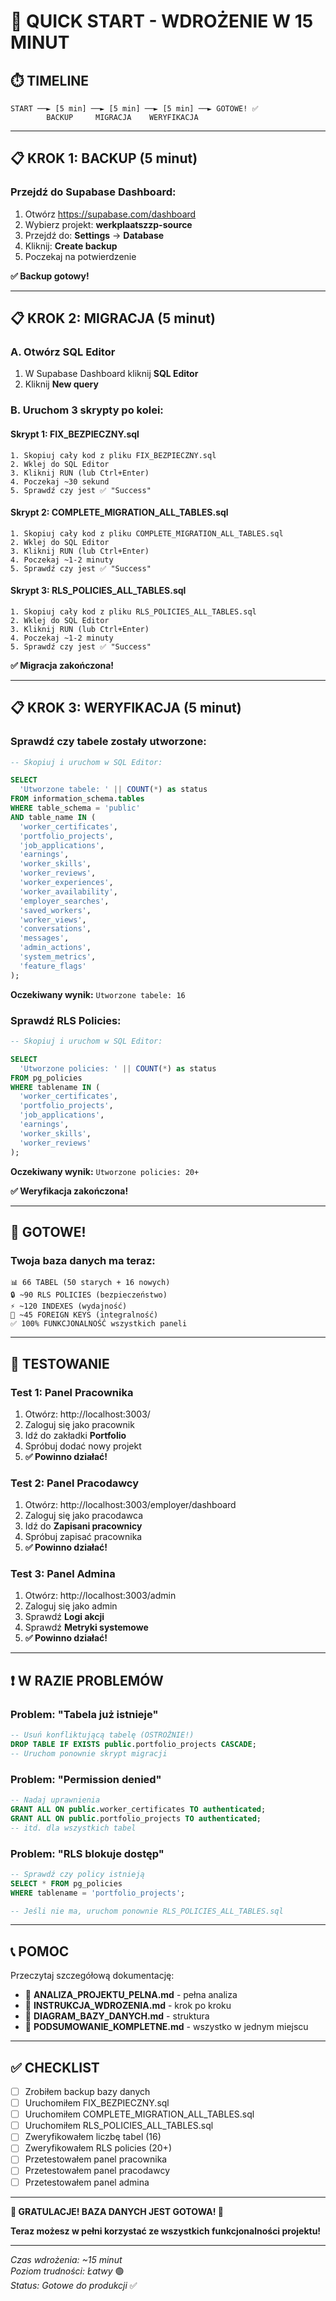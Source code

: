 # 🚀 QUICK START - WDROŻENIE W 15 MINUT

## ⏱️ TIMELINE

```
START ──► [5 min] ──► [5 min] ──► [5 min] ──► GOTOWE! ✅
        BACKUP     MIGRACJA    WERYFIKACJA
```

---

## 📋 KROK 1: BACKUP (5 minut)

### Przejdź do Supabase Dashboard:
1. Otwórz https://supabase.com/dashboard
2. Wybierz projekt: **werkplaatszzp-source**
3. Przejdź do: **Settings** → **Database**
4. Kliknij: **Create backup**
5. Poczekaj na potwierdzenie

**✅ Backup gotowy!**

---

## 📋 KROK 2: MIGRACJA (5 minut)

### A. Otwórz SQL Editor
1. W Supabase Dashboard kliknij **SQL Editor**
2. Kliknij **New query**

### B. Uruchom 3 skrypty po kolei:

#### Skrypt 1: FIX_BEZPIECZNY.sql
```
1. Skopiuj cały kod z pliku FIX_BEZPIECZNY.sql
2. Wklej do SQL Editor
3. Kliknij RUN (lub Ctrl+Enter)
4. Poczekaj ~30 sekund
5. Sprawdź czy jest ✅ "Success"
```

#### Skrypt 2: COMPLETE_MIGRATION_ALL_TABLES.sql
```
1. Skopiuj cały kod z pliku COMPLETE_MIGRATION_ALL_TABLES.sql
2. Wklej do SQL Editor
3. Kliknij RUN (lub Ctrl+Enter)
4. Poczekaj ~1-2 minuty
5. Sprawdź czy jest ✅ "Success"
```

#### Skrypt 3: RLS_POLICIES_ALL_TABLES.sql
```
1. Skopiuj cały kod z pliku RLS_POLICIES_ALL_TABLES.sql
2. Wklej do SQL Editor
3. Kliknij RUN (lub Ctrl+Enter)
4. Poczekaj ~1-2 minuty
5. Sprawdź czy jest ✅ "Success"
```

**✅ Migracja zakończona!**

---

## 📋 KROK 3: WERYFIKACJA (5 minut)

### Sprawdź czy tabele zostały utworzone:

```sql
-- Skopiuj i uruchom w SQL Editor:

SELECT 
  'Utworzone tabele: ' || COUNT(*) as status
FROM information_schema.tables
WHERE table_schema = 'public'
AND table_name IN (
  'worker_certificates',
  'portfolio_projects',
  'job_applications',
  'earnings',
  'worker_skills',
  'worker_reviews',
  'worker_experiences',
  'worker_availability',
  'employer_searches',
  'saved_workers',
  'worker_views',
  'conversations',
  'messages',
  'admin_actions',
  'system_metrics',
  'feature_flags'
);
```

**Oczekiwany wynik:** `Utworzone tabele: 16`

### Sprawdź RLS Policies:

```sql
-- Skopiuj i uruchom w SQL Editor:

SELECT 
  'Utworzone policies: ' || COUNT(*) as status
FROM pg_policies
WHERE tablename IN (
  'worker_certificates',
  'portfolio_projects',
  'job_applications',
  'earnings',
  'worker_skills',
  'worker_reviews'
);
```

**Oczekiwany wynik:** `Utworzone policies: 20+`

**✅ Weryfikacja zakończona!**

---

## 🎉 GOTOWE!

### Twoja baza danych ma teraz:

```
📊 66 TABEL (50 starych + 16 nowych)
🔒 ~90 RLS POLICIES (bezpieczeństwo)
⚡ ~120 INDEXES (wydajność)
🔗 ~45 FOREIGN KEYS (integralność)
✅ 100% FUNKCJONALNOŚĆ wszystkich paneli
```

---

## 🧪 TESTOWANIE

### Test 1: Panel Pracownika
1. Otwórz: http://localhost:3003/
2. Zaloguj się jako pracownik
3. Idź do zakładki **Portfolio**
4. Spróbuj dodać nowy projekt
5. **✅ Powinno działać!**

### Test 2: Panel Pracodawcy
1. Otwórz: http://localhost:3003/employer/dashboard
2. Zaloguj się jako pracodawca
3. Idź do **Zapisani pracownicy**
4. Spróbuj zapisać pracownika
5. **✅ Powinno działać!**

### Test 3: Panel Admina
1. Otwórz: http://localhost:3003/admin
2. Zaloguj się jako admin
3. Sprawdź **Logi akcji**
4. Sprawdź **Metryki systemowe**
5. **✅ Powinno działać!**

---

## ❗ W RAZIE PROBLEMÓW

### Problem: "Tabela już istnieje"
```sql
-- Usuń konfliktującą tabelę (OSTROŻNIE!)
DROP TABLE IF EXISTS public.portfolio_projects CASCADE;
-- Uruchom ponownie skrypt migracji
```

### Problem: "Permission denied"
```sql
-- Nadaj uprawnienia
GRANT ALL ON public.worker_certificates TO authenticated;
GRANT ALL ON public.portfolio_projects TO authenticated;
-- itd. dla wszystkich tabel
```

### Problem: "RLS blokuje dostęp"
```sql
-- Sprawdź czy policy istnieją
SELECT * FROM pg_policies 
WHERE tablename = 'portfolio_projects';

-- Jeśli nie ma, uruchom ponownie RLS_POLICIES_ALL_TABLES.sql
```

---

## 📞 POMOC

Przeczytaj szczegółową dokumentację:
- 📖 **ANALIZA_PROJEKTU_PELNA.md** - pełna analiza
- 📖 **INSTRUKCJA_WDROZENIA.md** - krok po kroku
- 📖 **DIAGRAM_BAZY_DANYCH.md** - struktura
- 📖 **PODSUMOWANIE_KOMPLETNE.md** - wszystko w jednym miejscu

---

## ✅ CHECKLIST

- [ ] Zrobiłem backup bazy danych
- [ ] Uruchomiłem FIX_BEZPIECZNY.sql
- [ ] Uruchomiłem COMPLETE_MIGRATION_ALL_TABLES.sql
- [ ] Uruchomiłem RLS_POLICIES_ALL_TABLES.sql
- [ ] Zweryfikowałem liczbę tabel (16)
- [ ] Zweryfikowałem RLS policies (20+)
- [ ] Przetestowałem panel pracownika
- [ ] Przetestowałem panel pracodawcy
- [ ] Przetestowałem panel admina

---

**🎉 GRATULACJE! BAZA DANYCH JEST GOTOWA! 🎉**

**Teraz możesz w pełni korzystać ze wszystkich funkcjonalności projektu!**

---

*Czas wdrożenia: ~15 minut*  
*Poziom trudności: Łatwy* 🟢  
*Status: Gotowe do produkcji* ✅
